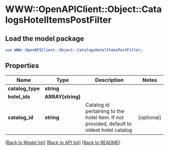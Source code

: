 # WWW::OpenAPIClient::Object::CatalogsHotelItemsPostFilter

## Load the model package
```perl
use WWW::OpenAPIClient::Object::CatalogsHotelItemsPostFilter;
```

## Properties
Name | Type | Description | Notes
------------ | ------------- | ------------- | -------------
**catalog_type** | **string** |  | 
**hotel_ids** | **ARRAY[string]** |  | 
**catalog_id** | **string** | Catalog id pertaining to the hotel item. If not provided, default to oldest hotel catalog | [optional] 

[[Back to Model list]](../README.md#documentation-for-models) [[Back to API list]](../README.md#documentation-for-api-endpoints) [[Back to README]](../README.md)


